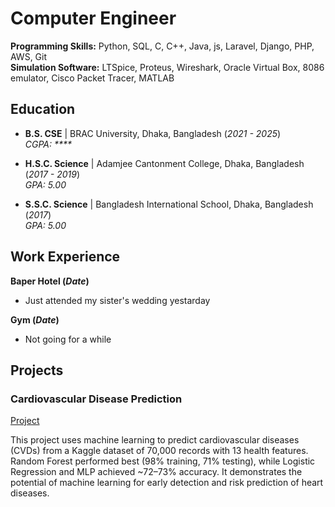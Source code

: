 # Computer Engineer

**Programming Skills:** Python, SQL, C, C++, Java, js, Laravel, Django, PHP, AWS, Git  
**Simulation Software:** LTSpice, Proteus, Wireshark, Oracle Virtual Box, 8086 emulator, Cisco Packet Tracer, MATLAB

## Education

- **B.S. CSE** | BRAC University, Dhaka, Bangladesh (_2021 - 2025_)  
  _CGPA: ****_

- **H.S.C. Science** | Adamjee Cantonment College, Dhaka, Bangladesh (_2017 - 2019_)  
  _GPA: 5.00_

- **S.S.C. Science** | Bangladesh International School, Dhaka, Bangladesh (_2017_)  
  _GPA: 5.00_

## Work Experience
**Baper Hotel (_Date_)**
- Just attended my sister's wedding yestarday

**Gym (_Date_)**
- Not going for a while

## Projects
### Cardiovascular Disease Prediction
[Project](https://github.com/fzn011/Cardiovascular_Disease_Prediction)

This project uses machine learning to predict cardiovascular diseases (CVDs) from a Kaggle dataset of 70,000 records with 13 health features. Random Forest performed best (98% training, 71% testing), while Logistic Regression and MLP achieved \~72–73% accuracy. It demonstrates the potential of machine learning for early detection and risk prediction of heart diseases.


